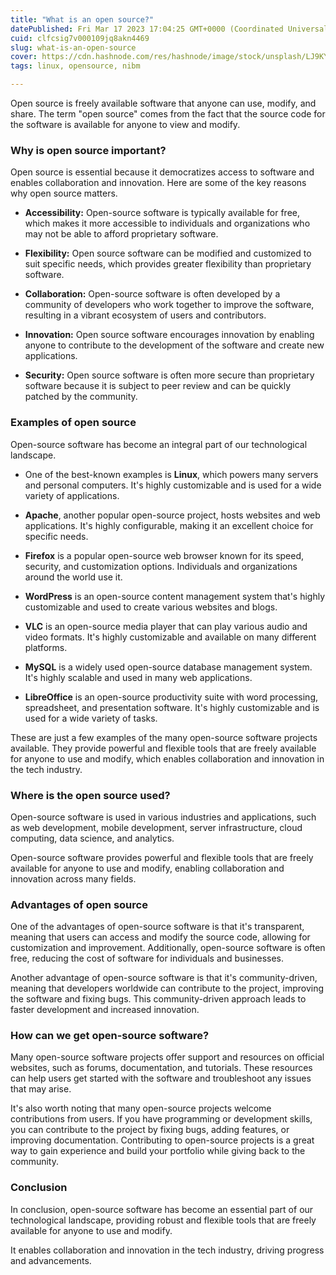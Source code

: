 ```yaml
---
title: "What is an open source?"
datePublished: Fri Mar 17 2023 17:04:25 GMT+0000 (Coordinated Universal Time)
cuid: clfcsig7v000109jq8akn4469
slug: what-is-an-open-source
cover: https://cdn.hashnode.com/res/hashnode/image/stock/unsplash/LJ9KY8pIH3E/upload/4bac0e34a16c2ecc636dc73d570f5dc3.jpeg
tags: linux, opensource, nibm

---
```


Open source is freely available software that anyone can use, modify, and share. The term "open source" comes from the fact that the source code for the software is available for anyone to view and modify.

### Why is open source important?

Open source is essential because it democratizes access to software and enables collaboration and innovation. Here are some of the key reasons why open source matters.

* **Accessibility:** Open-source software is typically available for free, which makes it more accessible to individuals and organizations who may not be able to afford proprietary software.
    
* **Flexibility:** Open source software can be modified and customized to suit specific needs, which provides greater flexibility than proprietary software.
    
* **Collaboration:** Open-source software is often developed by a community of developers who work together to improve the software, resulting in a vibrant ecosystem of users and contributors.
    
* **Innovation:** Open source software encourages innovation by enabling anyone to contribute to the development of the software and create new applications.
    
* **Security:** Open source software is often more secure than proprietary software because it is subject to peer review and can be quickly patched by the community.
    

### **Examples of open source**

Open-source software has become an integral part of our technological landscape.

* One of the best-known examples is **Linux**, which powers many servers and personal computers. It's highly customizable and is used for a wide variety of applications.
    
* **Apache**, another popular open-source project, hosts websites and web applications. It's highly configurable, making it an excellent choice for specific needs.
    
* **Firefox** is a popular open-source web browser known for its speed, security, and customization options. Individuals and organizations around the world use it.
    
* **WordPress** is an open-source content management system that's highly customizable and used to create various websites and blogs.
    
* **VLC** is an open-source media player that can play various audio and video formats. It's highly customizable and available on many different platforms.
    
* **MySQL** is a widely used open-source database management system. It's highly scalable and used in many web applications.
    
* **LibreOffice** is an open-source productivity suite with word processing, spreadsheet, and presentation software. It's highly customizable and is used for a wide variety of tasks.
    

These are just a few examples of the many open-source software projects available. They provide powerful and flexible tools that are freely available for anyone to use and modify, which enables collaboration and innovation in the tech industry.

### **Where is the open source used?**

Open-source software is used in various industries and applications, such as web development, mobile development, server infrastructure, cloud computing, data science, and analytics.

Open-source software provides powerful and flexible tools that are freely available for anyone to use and modify, enabling collaboration and innovation across many fields.

### **Advantages of open source**

One of the advantages of open-source software is that it's transparent, meaning that users can access and modify the source code, allowing for customization and improvement. Additionally, open-source software is often free, reducing the cost of software for individuals and businesses.

Another advantage of open-source software is that it's community-driven, meaning that developers worldwide can contribute to the project, improving the software and fixing bugs. This community-driven approach leads to faster development and increased innovation.

### **How can we get open-source software?**

Many open-source software projects offer support and resources on official websites, such as forums, documentation, and tutorials. These resources can help users get started with the software and troubleshoot any issues that may arise.

It's also worth noting that many open-source projects welcome contributions from users. If you have programming or development skills, you can contribute to the project by fixing bugs, adding features, or improving documentation. Contributing to open-source projects is a great way to gain experience and build your portfolio while giving back to the community.

### **Conclusion**

In conclusion, open-source software has become an essential part of our technological landscape, providing robust and flexible tools that are freely available for anyone to use and modify.

It enables collaboration and innovation in the tech industry, driving progress and advancements.